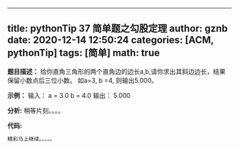 
---
title: pythonTip 37 简单题之勾股定理
author: gznb
date: 2020-12-14 12:50:24
categories: [ACM, pythonTip]
tags: [简单]
math: true
---

**题目描述：**
给你直角三角形的两个直角边的边长a,b,请你求出其斜边边长，结果保留小数点后三位小数。
如a=3, b =4, 则输出5.000。

**示例：**
输入：
a = 3.0
b = 4.0
输出：
5.000


**分析:**
稍等片刻。。。。

**代码:**
```python
精彩马上继续。。。。。
```
